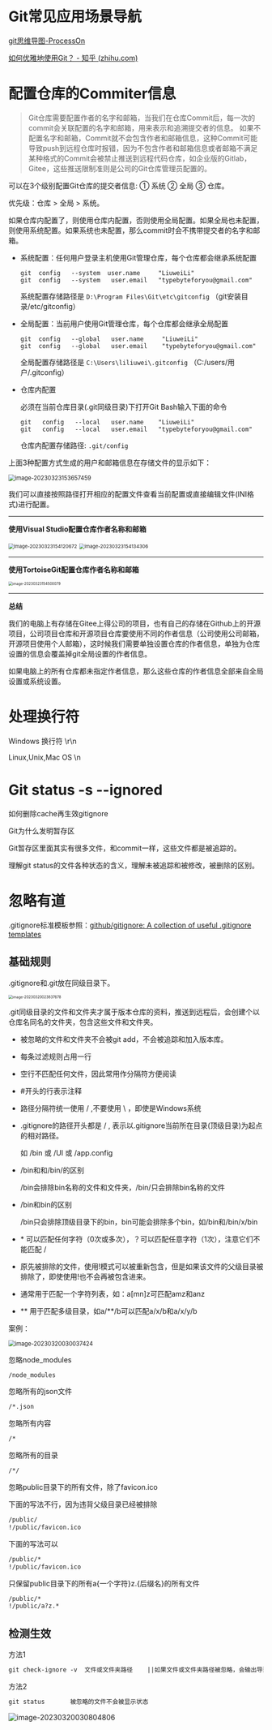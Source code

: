 # Git常见应用场景导航

[git思维导图-ProcessOn](https://www.processon.com/view/link/5c6e2755e4b03334b523ffc3#)

[如何优雅地使用Git？ - 知乎 (zhihu.com)](https://www.zhihu.com/question/20866683)





# 配置仓库的Commiter信息

> Git仓库需要配置作者的名字和邮箱，当我们在仓库Commit后，每一次的commit会关联配置的名字和邮箱，用来表示和追溯提交者的信息。
> 如果不配置名字和邮箱，Commit就不会包含作者和邮箱信息，这种Commit可能导致push到远程仓库时报错，因为不包含作者和邮箱信息或者邮箱不满足某种格式的Commit会被禁止推送到远程代码仓库，如企业版的Gitlab，Gitee，这些推送限制准则是公司的Git仓库管理员配置的。

可以在3个级别配置Git仓库的提交者信息: ① 系统 ② 全局 ③ 仓库。

优先级：仓库 > 全局 > 系统。

如果仓库内配置了，则使用仓库内配置，否则使用全局配置。如果全局也未配置，则使用系统配置。如果系统也未配置，那么commit时会不携带提交者的名字和邮箱。

- 系统配置：任何用户登录主机使用Git管理仓库，每个仓库都会继承系统配置

  ```shell
  git  config   --system  user.name     "LiuweiLi"
  git  config   --system   user.email   "typebyteforyou@gmail.com"
  ```

  系统配置存储路径是 `‪D:\Program Files\Git\etc\gitconfig` （git安装目录/etc/gitconfig）

- 全局配置：当前用户使用Git管理仓库，每个仓库都会继承全局配置

  ```shell
  git  config   --global   user.name     "LiuweiLi"
  git  config   --global   user.email    "typebyteforyou@gmail.com"
  ```

  全局配置存储路径是 `‪C:\Users\liliuwei\.gitconfig` （C:/users/用户/.gitconfig）

- 仓库内配置

  必须在当前仓库目录(.git同级目录)下打开Git Bash输入下面的命令

  ```shell
  git   config   --local   user.name    "LiuweiLi"
  git   config   --local   user.email   "typebyteforyou@gmail.com"
  ```

  仓库内配置存储路径: `.git/config` 

上面3种配置方式生成的用户和邮箱信息在存储文件的显示如下：

<img src="D:\OneDrive\mdimg\image-20230323153657459.png" alt="image-20230323153657459" style="zoom: 80%;" />

我们可以直接按照路径打开相应的配置文件查看当前配置或直接编辑文件(INI格式)进行配置。

---

**使用Visual Studio配置仓库作者名称和邮箱**

<img src="D:\OneDrive\mdimg\image-20230323154120672.png" alt="image-20230323154120672" style="zoom:67%;" />

<img src="D:\OneDrive\mdimg\image-20230323154134306.png" alt="image-20230323154134306" style="zoom: 67%;" />

---

**使用TortoiseGit配置仓库作者名称和邮箱**

<img src="D:\OneDrive\mdimg\image-20230323154500079.png" alt="image-20230323154500079" style="zoom: 50%;" />

---

**总结**

我们的电脑上有存储在Gitee上得公司的项目，也有自己的存储在Github上的开源项目，公司项目仓库和开源项目仓库要使用不同的作者信息（公司使用公司邮箱，开源项目使用个人邮箱），这时候我们需要单独设置仓库的作者信息，单独为仓库设置的信息会覆盖掉git全局设置的作者信息。

如果电脑上的所有仓库都未指定作者信息，那么这些仓库的作者信息全部来自全局设置或系统设置。

# 处理换行符

Windows 换行符 \r\n

Linux,Unix,Mac OS \n



# Git status -s --ignored

如何删除cache再生效gitignore

Git为什么发明暂存区

Git暂存区里面其实有很多文件，和commit一样，这些文件都是被追踪的。

理解git status的文件各种状态的含义，理解未被追踪和被修改，被删除的区别。

# 忽略有道

.gitignore标准模板参照：[github/gitignore: A collection of useful .gitignore templates](https://github.com/github/gitignore)

## 基础规则

.gitignore和.git放在同级目录下。

<img src="D:\OneDrive\mdimg\image-20230320023837678.png" alt="image-20230320023837678" style="zoom:50%;" />

.git同级目录的文件和文件夹才属于版本仓库的资料，推送到远程后，会创建个以仓库名同名的文件夹，包含这些文件和文件夹。

- 被忽略的文件和文件夹不会被git add，不会被追踪和加入版本库。

- 每条过滤规则占用一行

- 空行不匹配任何文件，因此常用作分隔符方便阅读

- #开头的行表示注释

- 路径分隔符统一使用 / ,不要使用 \ ，即使是Windows系统

- .gitignore的路径开头都是 / , 表示以.gitignore当前所在目录(顶级目录)为起点的相对路径。

  如 /bin   或  /UI 或 /app.config

- /bin和和/bin/的区别

  /bin会排除bin名称的文件和文件夹，/bin/只会排除bin名称的文件

- /bin和bin的区别

  /bin只会排除顶级目录下的bin，bin可能会排除多个bin，如/bin和/bin/x/bin

- \* 可以匹配任何字符（0次或多次），？可以匹配任意字符（1次），注意它们不能匹配 /

- 原先被排除的文件，使用!模式可以被重新包含，但是如果该文件的父级目录被排除了，即使使用!也不会再被包含进来。

- 通常用于匹配一个字符列表，如：a[mn]z可匹配amz和anz

- ** 用于匹配多级目录，如a/**/b可以匹配a/x/b和a/x/y/b

案例：

<img src="D:\OneDrive\mdimg\image-20230320030037424.png" alt="image-20230320030037424" style="zoom:80%;" />

忽略node_modules

```tex
/node_modules
```

忽略所有的json文件

```tex
/*.json
```

忽略所有内容

```tex
/*
```

忽略所有的目录

```tex
/*/
```

忽略public目录下的所有文件，除了favicon.ico

下面的写法不行，因为违背父级目录已经被排除

```tex
/public/
!/public/favicon.ico
```

下面的写法可以

```tex
/public/*
!/public/favicon.ico
```

只保留public目录下的所有a{一个字符}z.{后缀名}的所有文件

```tex
/public/*
!/public/a?z.*
```

## 检测生效

方法1

```tex
git check-ignore -v  文件或文件夹路径    ||如果文件或文件夹路径被忽略，会输出导致它被忽略的规则，否则什么也不会输出
```

方法2 

```tex
git status       被忽略的文件不会被显示状态
```

![image-20230320030804806](D:\OneDrive\mdimg\image-20230320030804806.png)